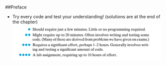 ##Preface
- Try every code and test your understanding! (solutions are at the end of the chapter)
![alt text](image.png)
